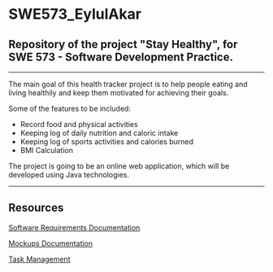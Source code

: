 # SWE573_EylulAkar
## Repository of the project "Stay Healthy", for SWE 573 - Software Development Practice.

--------------------------------------------------------------------------------------
The main goal of this health tracker project is to help people eating and living healthily and keep them motivated for achieving their goals.

Some of the features to be included: 
- Record food and physical activities
- Keeping log of daily nutrition and caloric intake
- Keeping log of sports activities and calories burned 
- BMI Calculation

The project is going to be an online web application, which will be developed using Java technologies.

--------------------------------------------------------------------------------------

<h2>Resources</h2> 
<p>
<a href="https://drive.google.com/open?id=1S2NTQTGnYChdtDR3dKe6bCiJvKNIAnhM51_QDTRCosw" target="_blank">Software Requirements Documentation</a></p>

<p>
<a href="https://eylulakar.mybalsamiq.com/projects/stayhealthyapp/prototype/mainpage?key=b80036d39bab7a7119ff1e439121d12a9adbe4e2" target="_blank">Mockups Documentation</a>

</p>

<p>
<a href="https://github.com/eylulakar/SWE573_EylulAkar/edit/master/README.md#boards" target="_blank">Task Management</a>

</p>
